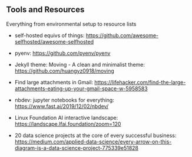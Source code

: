 ## Tools and Resources

Everything from environmental setup to resource lists

- self-hosted equivs of things: https://github.com/awesome-selfhosted/awesome-selfhosted

- pyenv: https://github.com/pyenv/pyenv

- Jekyll theme: Moving - A clean and minimalist theme: https://github.com/huangyz0918/moving

- Find large attachments in Gmail: https://lifehacker.com/find-the-large-attachments-eating-up-your-gmail-space-w-5958583

- nbdev: jupyter notebooks for everything: https://www.fast.ai/2019/12/02/nbdev/

- Linux Foundation AI interactive landscape: https://landscape.lfai.foundation/zoom=120

- 20 data science projects at the core of every successful business: https://medium.com/applied-data-science/every-arrow-on-this-diagram-is-a-data-science-project-775339e51828

